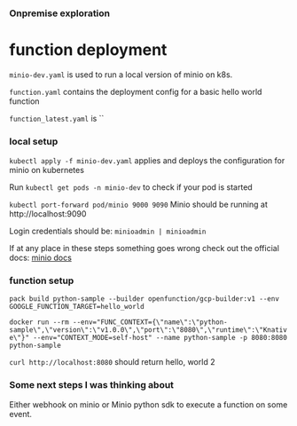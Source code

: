 ### Onpremise exploration

# function deployment

`minio-dev.yaml` is used to run a local version of minio on k8s.

`function.yaml` contains the deployment config for a basic hello world function

`function_latest.yaml` is 
``

### local setup

`kubectl apply -f minio-dev.yaml` applies and deploys the configuration for minio on kubernetes

Run `kubectl get pods -n minio-dev` to check if your pod is started

`kubectl port-forward pod/minio 9000 9090` Minio should be running at
http://localhost:9090

Login credentials should be:
`minioadmin | minioadmin`

If at any place in these steps something goes wrong check out the official docs: [minio docs](https://min.io/docs/minio/kubernetes/upstream/index.html)

### function setup

`pack build python-sample --builder openfunction/gcp-builder:v1 --env GOOGLE_FUNCTION_TARGET=hello_world
`

`docker run --rm --env="FUNC_CONTEXT={\"name\":\"python-sample\",\"version\":\"v1.0.0\",\"port\":\"8080\",\"runtime\":\"Knative\"}" --env="CONTEXT_MODE=self-host" --name python-sample -p 8080:8080 python-sample
`

`curl http://localhost:8080` should return hello, world 2

### Some next steps I was thinking about

Either webhook on minio or Minio python sdk to execute a function on some event.